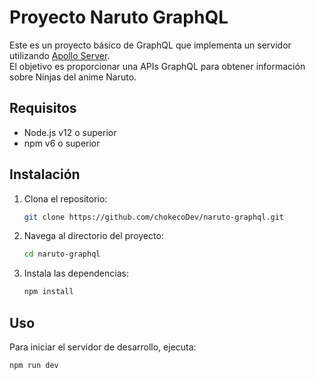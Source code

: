 # Proyecto Naruto GraphQL

Este es un proyecto básico de GraphQL que implementa un servidor utilizando [Apollo Server](https://www.apollographql.com/docs/apollo-server/).  
El objetivo es proporcionar una APIs GraphQL para obtener información sobre Ninjas del anime Naruto.

## Requisitos

- Node.js v12 o superior
- npm v6 o superior

## Instalación

1. Clona el repositorio:
    ```sh
    git clone https://github.com/chokecoDev/naruto-graphql.git
    ```
2. Navega al directorio del proyecto:
    ```sh
    cd naruto-graphql
    ```
3. Instala las dependencias:
    ```sh
    npm install
    ```

## Uso

Para iniciar el servidor de desarrollo, ejecuta:

```sh
npm run dev
